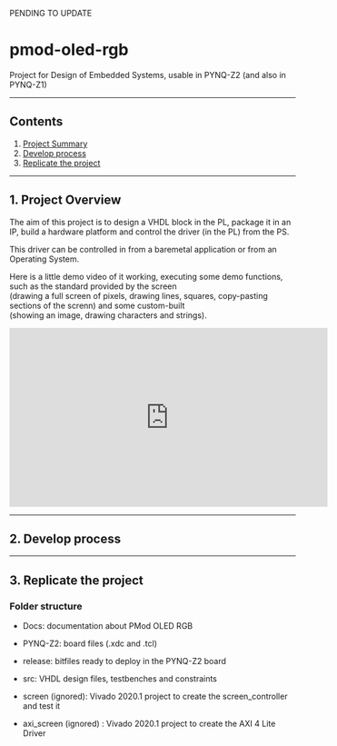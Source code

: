 PENDING TO UPDATE

# pmod-oled-rgb

Project for Design of Embedded Systems, usable in PYNQ-Z2 (and also in PYNQ-Z1)

***

## Contents

1. [Project Summary](#1-project-overview)
2. [Develop process](#2-develop-process)
3. [Replicate the project](#3-replicate-the-project)

***

## 1. Project Overview

The aim of this project is to design a VHDL block in the PL, package it in an IP, build a hardware platform and control the driver (in the PL) from the PS.

This driver can be controlled in from a baremetal application or from an Operating System.

Here is a little demo video of it working, executing some demo functions, such as the standard provided by the screen  
(drawing a full screen of pixels, drawing lines, squares, copy-pasting sections of the screnn) and some custom-built  
(showing an image, drawing characters and strings).

<iframe width="560" height="315" src="https://youtu.be/TNlVlC1Tnaw" frameborder="0" allow="accelerometer; autoplay; clipboard-write; encrypted-media; gyroscope; picture-in-picture" allowfullscreen></iframe>


***

## 2. Develop process



***

## 3. Replicate the project


### Folder structure

- Docs: documentation about PMod OLED RGB 

- PYNQ-Z2: board files (.xdc and .tcl)

- release: bitfiles ready to deploy in the PYNQ-Z2 board

- src: VHDL design files, testbenches and constraints

- screen (ignored): Vivado 2020.1 project to create the screen_controller and test it

- axi_screen (ignored) : Vivado 2020.1 project to create the AXI 4 Lite Driver